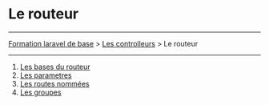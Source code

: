 # Le routeur

---

[Formation laravel de base](../../README.md) > [Les controlleurs](../README.md) > Le routeur

---

1. [Les bases du routeur](./les_bases_du_routeur.md)
2. [Les parametres](./les_parametres.md)
3. [Les routes nommées](./les_routes_nommees.md)
4. [Les groupes](./les_groupes.md)